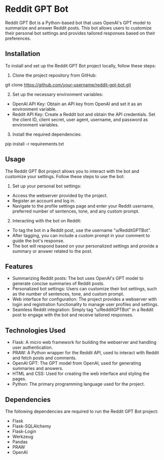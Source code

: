 # Reddit GPT Bot

Reddit GPT Bot is a Python-based bot that uses OpenAI's GPT model to summarize and answer Reddit posts. This bot allows users to customize their personal bot settings and provides tailored responses based on their preferences.

## Installation

To install and set up the Reddit GPT Bot project locally, follow these steps:

1. Clone the project repository from GitHub:

git clone https://github.com/your-username/reddit-gpt-bot.git


2. Set up the necessary environment variables:
- OpenAI API Key: Obtain an API key from OpenAI and set it as an environment variable.
- Reddit API Key: Create a Reddit bot and obtain the API credentials. Set the client ID, client secret, user agent, username, and password as environment variables.

3. Install the required dependencies:

pip install -r requirements.txt


## Usage

The Reddit GPT Bot project allows you to interact with the bot and customize your settings. Follow these steps to use the bot:

1. Set up your personal bot settings:
- Access the webserver provided by the project.
- Register an account and log in.
- Navigate to the profile settings page and enter your Reddit username, preferred number of sentences, tone, and any custom prompt.

2. Interacting with the bot on Reddit:
- To tag the bot in a Reddit post, use the username "u/RedditGPTBot".
- After tagging, you can include a custom prompt in your comment to guide the bot's response.
- The bot will respond based on your personalized settings and provide a summary or answer related to the post.

## Features

- Summarizing Reddit posts: The bot uses OpenAI's GPT model to generate concise summaries of Reddit posts.
- Personalized bot settings: Users can customize their bot settings, such as the number of sentences, tone, and custom prompt.
- Web interface for configuration: The project provides a webserver with login and registration functionality to manage user profiles and settings.
- Seamless Reddit integration: Simply tag "u/RedditGPTBot" in a Reddit post to engage with the bot and receive tailored responses.

## Technologies Used

- Flask: A micro web framework for building the webserver and handling user authentication.
- PRAW: A Python wrapper for the Reddit API, used to interact with Reddit and fetch posts and comments.
- OpenAI GPT: The GPT model from OpenAI, used for generating summaries and answers.
- HTML and CSS: Used for creating the web interface and styling the pages.
- Python: The primary programming language used for the project.

## Dependencies

The following dependencies are required to run the Reddit GPT Bot project:

- Flask
- Flask-SQLAlchemy
- Flask-Login
- Werkzeug
- Pandas
- PRAW
- OpenAI

